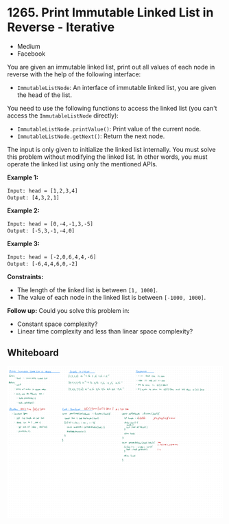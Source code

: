 # 1265. Print Immutable Linked List in Reverse - Iterative
- Medium
- Facebook

You are given an immutable linked list, print out all values of each node in
reverse with the help of the following interface:
- `ImmutableListNode`: An interface of immutable linked list, you are given the head of the list.

You need to use the following functions to access the linked list (you can't
access the `ImmutableListNode` directly):
- `ImmutableListNode.printValue()`: Print value of the current node.
- `ImmutableListNode.getNext()`: Return the next node.

The input is only given to initialize the linked list internally. You must solve
this problem without modifying the linked list. In other words, you must operate
the linked list using only the mentioned APIs.

**Example 1:**
```
Input: head = [1,2,3,4]
Output: [4,3,2,1]
```

**Example 2:**
```
Input: head = [0,-4,-1,3,-5]
Output: [-5,3,-1,-4,0]
```

**Example 3:**
```
Input: head = [-2,0,6,4,4,-6]
Output: [-6,4,4,6,0,-2]
```

**Constraints:**
- The length of the linked list is between `[1, 1000]`.
- The value of each node in the linked list is between `[-1000, 1000]`.

**Follow up:**
Could you solve this problem in:
- Constant space complexity?
- Linear time complexity and less than linear space complexity?

## Whiteboard
![Whiteboard Image][whiteboard-image]

<!-- Refs -->
[whiteboard-image]: whiteboard.jpg
